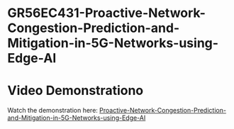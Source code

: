 # GR56EC431-Proactive-Network-Congestion-Prediction-and-Mitigation-in-5G-Networks-using-Edge-AI

# Video Demonstrationo

Watch the demonstration here: [Proactive-Network-Congestion-Prediction-and-Mitigation-in-5G-Networks-using-Edge-AI](https://www.youtube.com/watch?v=yEhHeosH4YM&ab_channel=YASHKUMARSINGH)
